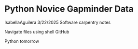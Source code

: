 # Python Novice Gapminder Data
IsabellaAguilera
3/22/2025
Software carpentry notes

Navigate files using shell
GitHub

Python tomorrow
